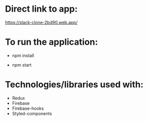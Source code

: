 # Direct link to app:
https://slack-clone-2bd90.web.app/

# To run the application:
- npm install

- npm start

# Technologies/libraries used with:
- Redux
- Firebase
- Firebase-hooks
- Styled-components
